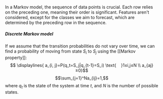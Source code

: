 In a Markov model, the sequence of data points is crucial. Each row relies on the preceding one, meaning their order is significant. Features aren't considered, except for the classes we aim to forecast, which are determined by the preceding row in the sequence.

##### Discrete Markov model
If we assume that the transition probabilities do not vary over time, we can find a probability of moving from state $S_i$ to $S_j$ using the [[Markov property]]: $$
\displaylines{
a_{i, j}=P(q_t=S_j|q_{t-1}=S_i) \text{‎‎‎ ‎ ‎ ‎ ‎}1≤i,j≤N \\ 
a_{aj}≥0}$$
$$\sum_{j=1}^Na_{ij}=1,$$where $q_t$ is the state of the system at time $t$, and $N$ is the number of possible states.

